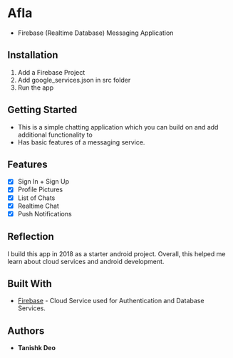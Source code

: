 # Afla


* Firebase (Realtime Database) Messaging Application


## Installation
1. Add a Firebase Project
2. Add google_services.json in src folder
3. Run the app


## Getting Started
* This is a simple chatting application which you can build on and add additional functionality to
* Has basic features of a messaging service.

## Features
- [X] Sign In + Sign Up
- [X] Profile Pictures
- [X] List of Chats
- [X] Realtime Chat
- [X] Push Notifications

## Reflection
I build this app in 2018 as a starter android project. Overall, this helped me learn about cloud services and android development.

## Built With

* [Firebase](https://firebase.google.com/) - Cloud Service used for Authentication and Database Services.

## Authors

* **Tanishk Deo** 
